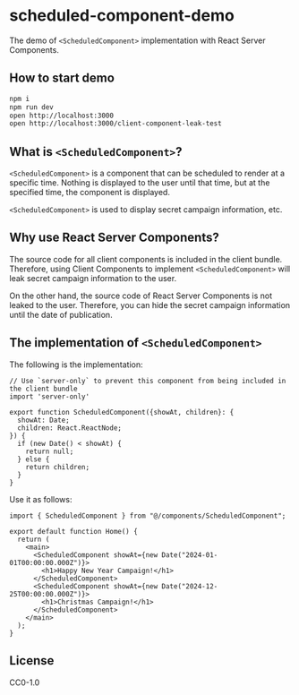 # scheduled-component-demo

The demo of `<ScheduledComponent>` implementation with React Server Components.

## How to start demo

```bash
npm i
npm run dev
open http://localhost:3000
open http://localhost:3000/client-component-leak-test
```

## What is `<ScheduledComponent>`?

`<ScheduledComponent>` is a component that can be scheduled to render at a specific time. Nothing is displayed to the user until that time, but at the specified time, the component is displayed.

`<ScheduledComponent>` is used to display secret campaign information, etc.

## Why use React Server Components?

The source code for all client components is included in the client bundle. Therefore, using Client Components to implement `<ScheduledComponent>` will leak secret campaign information to the user.

On the other hand, the source code of React Server Components is not leaked to the user. Therefore, you can hide the secret campaign information until the date of publication.

## The implementation of `<ScheduledComponent>`

The following is the implementation:

```tsx
// Use `server-only` to prevent this component from being included in the client bundle
import 'server-only'

export function ScheduledComponent({showAt, children}: {
  showAt: Date;
  children: React.ReactNode;
}) {
  if (new Date() < showAt) {
    return null;
  } else {
    return children;
  }
}
```

Use it as follows:

```tsx
import { ScheduledComponent } from "@/components/ScheduledComponent";

export default function Home() {
  return (
    <main>
      <ScheduledComponent showAt={new Date("2024-01-01T00:00:00.000Z")}>
        <h1>Happy New Year Campaign!</h1>
      </ScheduledComponent>
      <ScheduledComponent showAt={new Date("2024-12-25T00:00:00.000Z")}>
        <h1>Christmas Campaign!</h1>
      </ScheduledComponent>
    </main>
  );
}
```

## License

CC0-1.0
